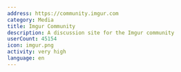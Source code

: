 ```yaml
---
address: https://community.imgur.com
category: Media
title: Imgur Community
description: A discussion site for the Imgur community
userCount: 45154
icon: imgur.png
activity: very high
language: en
---
```

